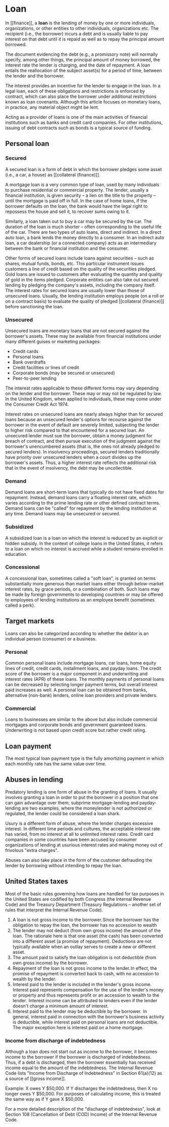 # Loan

In [[finance]], a **loan** is the lending of money by one or more individuals, organizations, or other entities to other individuals, organizations etc. The recipient (i.e., the borrower) incurs a debt and is usually liable to pay interest on that debt until it is repaid as well as to repay the principal amount borrowed.

The document evidencing the debt (e.g., a promissory note) will normally specify, among other things, the principal amount of money borrowed, the interest rate the lender is charging, and the date of repayment. A loan entails the reallocation of the subject asset(s) for a period of time, between the lender and the borrower.

The interest provides an incentive for the lender to engage in the loan. In a legal loan, each of these obligations and restrictions is enforced by contract, which can also place the borrower under additional restrictions known as loan covenants. Although this article focuses on monetary loans, in practice, any material object might be lent.

Acting as a provider of loans is one of the main activities of financial institutions such as banks and credit card companies. For other institutions, issuing of debt contracts such as bonds is a typical source of funding.

## Personal loan
### **Secured**
A secured loan is a form of debt in which the borrower pledges some asset (i.e., a car, a house) as [[collateral (finance)]].

A mortgage loan is a very common type of loan, used by many individuals to purchase residential or commercial property. The lender, usually a financial institution, is given security – a lien on the title to the property – until the mortgage is paid off in full. In the case of home loans, if the borrower defaults on the loan, the bank would have the legal right to repossess the house and sell it, to recover sums owing to it.

Similarly, a loan taken out to buy a car may be secured by the car. The duration of the loan is much shorter – often corresponding to the useful life of the car. There are two types of auto loans, direct and indirect. In a direct auto loan, a bank lends the money directly to a consumer. In an indirect auto loan, a car dealership (or a connected company) acts as an intermediary between the bank or financial institution and the consumer.

Other forms of secured loans include loans against securities – such as shares, mutual funds, bonds, etc. This particular instrument issues customers a line of credit based on the quality of the securities pledged. Gold loans are issued to customers after evaluating the quantity and quality of gold in the items pledged. Corporate entities can also take out secured lending by pledging the company's assets, including the company itself. The interest rates for secured loans are usually lower than those of unsecured loans. Usually, the lending institution employs people (on a roll or on a contract basis) to evaluate the quality of pledged [[collateral (finance)]] before sanctioning the loan.

### **Unsecured**
Unsecured loans are monetary loans that are not secured against the borrower's assets. These may be available from financial institutions under many different guises or marketing packages:
- Credit cards
- Personal loans
- Bank overdrafts
- Credit facilities or lines of credit
- Corporate bonds (may be secured or unsecured)
- Peer-to-peer lending

The interest rates applicable to these different forms may vary depending on the lender and the borrower. These may or may not be regulated by law. In the United Kingdom, when applied to individuals, these may come under the Consumer Credit Act 1974.

Interest rates on unsecured loans are nearly always higher than for secured loans because an unsecured lender's options for recourse against the borrower in the event of default are severely limited, subjecting the lender to higher risk compared to that encountered for a secured loan. An unsecured lender must sue the borrower, obtain a money judgment for breach of contract, and then pursue execution of the judgment against the borrower's unencumbered assets (that is, the ones not already pledged to secured lenders). In insolvency proceedings, secured lenders traditionally have priority over unsecured lenders when a court divides up the borrower's assets. Thus, a higher interest rate reflects the additional risk that in the event of insolvency, the debt may be uncollectible.

### **Demand**
Demand loans are short-term loans that typically do not have fixed dates for repayment. Instead, demand loans carry a floating interest rate, which varies according to the prime lending rate or other defined contract terms. Demand loans can be "called" for repayment by the lending institution at any time. Demand loans may be unsecured or secured.

### **Subsidized**
A subsidized loan is a loan on which the interest is reduced by an explicit or hidden subsidy. In the context of college loans in the United States, it refers to a loan on which no interest is accrued while a student remains enrolled in education.

### **Concessional**
A concessional loan, sometimes called a "soft loan", is granted on terms substantially more generous than market loans either through below-market interest rates, by grace periods, or a combination of both. Such loans may be made by foreign governments to developing countries or may be offered to employees of lending institutions as an employee benefit (sometimes called a perk).

## Target markets
Loans can also be categorized according to whether the debtor is an individual person (consumer) or a business.

### **Personal**
Common personal loans include mortgage loans, car loans, home equity lines of credit, credit cards, installment loans, and payday loans. The credit score of the borrower is a major component in and underwriting and interest rates (APR) of these loans. The monthly payments of personal loans can be decreased by selecting longer payment terms, but overall interest paid increases as well. A personal loan can be obtained from banks, alternative (non-bank) lenders, online loan providers and private lenders.

### **Commercial**
Loans to businesses are similar to the above but also include commercial mortgages and corporate bonds and government guaranteed loans. Underwriting is not based upon credit score but rather credit rating.

## Loan payment
The most typical loan payment type is the fully amortizing payment in which each monthly rate has the same value over time.

## Abuses in lending
Predatory lending is one form of abuse in the granting of loans. It usually involves granting a loan in order to put the borrower in a position that one can gain advantage over them; subprime mortgage-lending and payday-lending are two examples, where the moneylender is not authorized or regulated, the lender could be considered a loan shark.

Usury is a different form of abuse, where the lender charges excessive interest. In different time periods and cultures, the acceptable interest rate has varied, from no interest at all to unlimited interest rates. Credit card companies in some countries have been accused by consumer organizations of lending at usurious interest rates and making money out of frivolous "extra charges".

Abuses can also take place in the form of the customer defrauding the lender by borrowing without intending to repay the loan.

## United States taxes
Most of the basic rules governing how loans are handled for tax purposes in the United States are codified by both Congress (the Internal Revenue Code) and the Treasury Department (Treasury Regulations – another set of rules that interpret the Internal Revenue Code).

1. A loan is not gross income to the borrower. Since the borrower has the obligation to repay the loan, the borrower has no accession to wealth
2. The lender may not deduct (from own gross income) the amount of the loan.  The rationale here is that one asset (the cash) has been converted into a different asset (a promise of repayment). Deductions are not typically available when an outlay serves to create a new or different asset. 
3. The amount paid to satisfy the loan obligation is not deductible (from own gross income) by the borrower. 
4. Repayment of the loan is not gross income to the lender. In effect, the promise of repayment is converted back to cash, with no accession to wealth by the lender. 
5. Interest paid to the lender is included in the lender's gross income. Interest paid represents compensation for the use of the lender's money or property and thus represents profit or an accession to wealth to the lender.  Interest income can be attributed to lenders even if the lender doesn't charge a minimum amount of interest.
6. Interest paid to the lender may be deductible by the borrower.  In general, interest paid in connection with the borrower's business activity is deductible, while interest paid on personal loans are not deductible.  The major exception here is interest paid on a home mortgage. 

### **Income from discharge of indebtedness**
Although a loan does not start out as income to the borrower, it becomes income to the borrower if the borrower is discharged of indebtedness. Thus, if a debt is discharged, then the borrower essentially has received income equal to the amount of the indebtedness. The Internal Revenue Code lists "Income from Discharge of Indebtedness" in Section 61(a)(12) as a source of [[gross income]].

Example: X owes Y $50,000. If Y discharges the indebtedness, then X no longer owes Y $50,000. For purposes of calculating income, this is treated the same way as if Y gave X $50,000.

For a more detailed description of the "discharge of indebtedness", look at Section 108 (Cancellation of Debt (COD) Income) of the Internal Revenue Code.